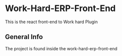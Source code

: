 # Work-Hard-ERP-Front-End
 This is the react front-end to Work hard Plugin

## General Info
The project is found inside the work-hard-erp-front-end
